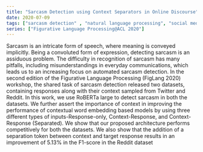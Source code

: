 ```yaml
---
title: "Sarcasm Detection using Context Separators in Online Discourse"
date: 2020-07-09
tags: ["sarcasm detection" , "natural language processing", "social media analysis"]
series: ["Figurative Language Processing@ACL 2020"]
---
```


Sarcasm is an intricate form of speech, where meaning is conveyed implicitly. Being a convoluted form of expression, detecting sarcasm is an assiduous problem. The difficulty in recognition of sarcasm has many pitfalls, including misunderstandings in everyday communications, which leads us to an increasing focus on automated sarcasm detection. In the second edition of the Figurative Language Processing (FigLang 2020) workshop, the shared task of sarcasm detection released two datasets, containing responses along with their context sampled from Twitter and Reddit. In this work, we use RoBERTa large to detect sarcasm in both the datasets. We further assert the importance of context in improving the performance of contextual word embedding based models by using three different types of inputs-Response-only, Context-Response, and Context-Response (Separated). We show that our proposed architecture performs competitively for both the datasets. We also show that the addition of a separation token between context and target response results in an improvement of 5.13% in the F1-score in the Reddit dataset

